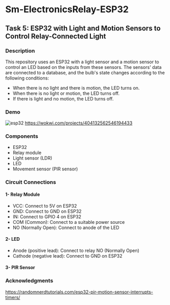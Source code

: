 # Sm-ElectronicsRelay-ESP32

## Task 5: ESP32 with Light and Motion Sensors to Control Relay-Connected Light

### Description
This repository uses an ESP32 with a light sensor and a motion sensor to control an LED based on the inputs from these sensors. The sensors' data are connected to a database, and the bulb's state changes according to the following conditions:

* When there is no light and there is motion, the LED turns on.
* When there is no light or motion, the LED turns off.
* If there is light and no motion, the LED turns off.

### Demo  
![esp32](https://github.com/user-attachments/assets/e778fe98-6dfe-4621-8767-d576aa89006f)
https://wokwi.com/projects/404132562546194433

### Components
  * ESP32
  * Relay module
  * Light sensor (LDR)
  * LED
  * Movement sensor (PIR sensor)

### Circuit Connections
#### 1- Relay Module 
  * VCC: Connect to 5V on ESP32
  * GND: Connect to GND on ESP32
  * IN: Connect to GPIO 4 on ESP32
  * COM (Common): Connect to a suitable power source
  * NO (Normally Open): Connect to anode of the LED

#### 2- LED
  * Anode (positive lead): Connect to relay NO (Normally Open)
  * Cathode (negative lead): Connect to GND on ESP32

#### 3- PIR Sensor


### Acknowledgments
https://randomnerdtutorials.com/esp32-pir-motion-sensor-interrupts-timers/
